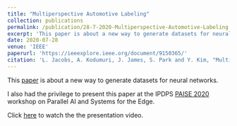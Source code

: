 ```yaml
---
title: "Multiperspective Automotive Labeling"
collection: publications
permalink: /publication/28-7-2020-Multiperspective-Automotive-Labeling
excerpt: 'This paper is about a new way to generate datasets for neural networks.'
date: 2020-07-28
venue: 'IEEE'
paperurl: 'https://ieeexplore.ieee.org/document/9150365/'
citation: 'L. Jacobs, A. Kodumuri, J. James, S. Park and Y. Kim, "Multiperspective Automotive Labeling," 2020 IEEE International Parallel and Distributed Processing Symposium Workshops (IPDPSW), New Orleans, LA, USA, 2020, pp. 927-936, doi: 10.1109/IPDPSW50202.2020.00155.'
---
```

This [paper](https://akod0883.github.io/files/Multi_perspective_Automotive_Labeling.pdf) is about a new way to generate datasets for neural networks.

I also had the privilege to present this paper at the IPDPS [PAISE 2020](https://www.mcs.anl.gov/research/projects/waggle/cfp/PAISE2020_COVID.html) workshop on Parallel AI and Systems for the Edge.

Click [here](https://www.youtube.com/watch?v=KJ1-lCf0u_g) to watch the the presentation video.
